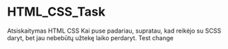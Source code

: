 # HTML_CSS_Task
Atsiskaitymas HTML CSS
Kai puse padariau, supratau, kad reikėjo su SCSS daryt, bet jau nebebūtų užtekę laiko perdaryt.
Test change